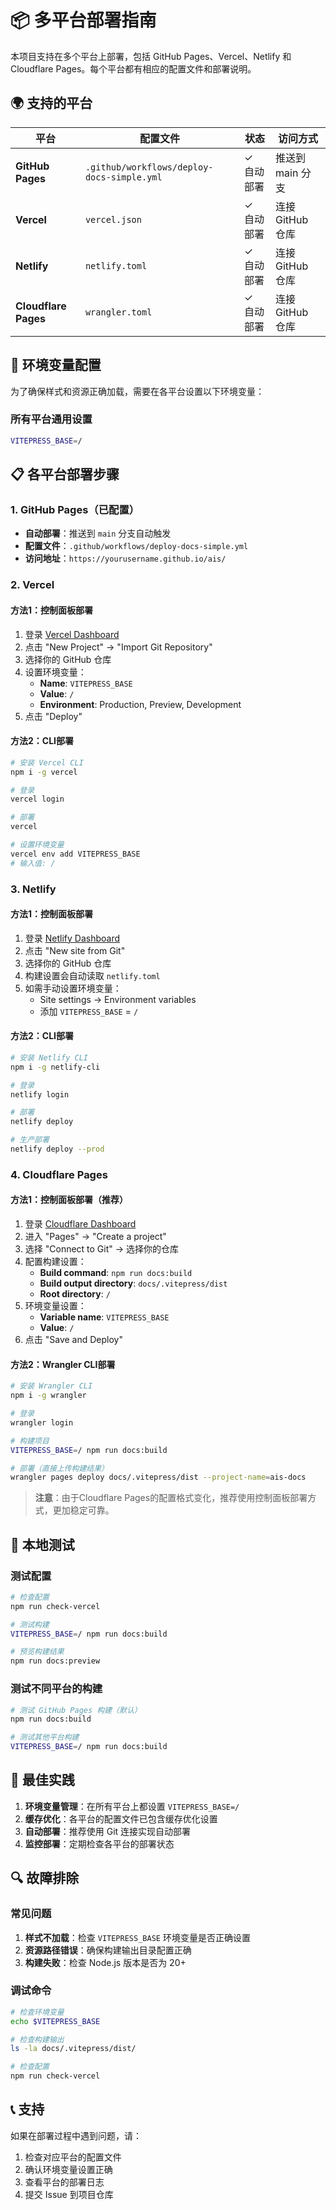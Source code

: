 # 📦 多平台部署指南

本项目支持在多个平台上部署，包括 GitHub Pages、Vercel、Netlify 和 Cloudflare Pages。每个平台都有相应的配置文件和部署说明。

## 🌍 支持的平台

| 平台 | 配置文件 | 状态 | 访问方式 |
|------|----------|------|----------|
| **GitHub Pages** | `.github/workflows/deploy-docs-simple.yml` | ✓ 自动部署 | 推送到 main 分支 |
| **Vercel** | `vercel.json` | ✓ 自动部署 | 连接 GitHub 仓库 |
| **Netlify** | `netlify.toml` | ✓ 自动部署 | 连接 GitHub 仓库 |
| **Cloudflare Pages** | `wrangler.toml` | ✓ 自动部署 | 连接 GitHub 仓库 |

## 🔧 环境变量配置

为了确保样式和资源正确加载，需要在各平台设置以下环境变量：

### 所有平台通用设置
```bash
VITEPRESS_BASE=/
```

## 📋 各平台部署步骤

### 1. GitHub Pages（已配置）
- **自动部署**：推送到 `main` 分支自动触发
- **配置文件**：`.github/workflows/deploy-docs-simple.yml`
- **访问地址**：`https://yourusername.github.io/ais/`

### 2. Vercel 
#### 方法1：控制面板部署
1. 登录 [Vercel Dashboard](https://vercel.com/dashboard)
2. 点击 "New Project" → "Import Git Repository"
3. 选择你的 GitHub 仓库
4. 设置环境变量：
   - **Name**: `VITEPRESS_BASE`
   - **Value**: `/`
   - **Environment**: Production, Preview, Development
5. 点击 "Deploy"

#### 方法2：CLI部署
```bash
# 安装 Vercel CLI
npm i -g vercel

# 登录
vercel login

# 部署
vercel

# 设置环境变量
vercel env add VITEPRESS_BASE
# 输入值: /
```

### 3. Netlify
#### 方法1：控制面板部署
1. 登录 [Netlify Dashboard](https://app.netlify.com/)
2. 点击 "New site from Git"
3. 选择你的 GitHub 仓库
4. 构建设置会自动读取 `netlify.toml`
5. 如需手动设置环境变量：
   - Site settings → Environment variables
   - 添加 `VITEPRESS_BASE` = `/`

#### 方法2：CLI部署
```bash
# 安装 Netlify CLI
npm i -g netlify-cli

# 登录
netlify login

# 部署
netlify deploy

# 生产部署
netlify deploy --prod
```

### 4. Cloudflare Pages
#### 方法1：控制面板部署（推荐）
1. 登录 [Cloudflare Dashboard](https://dash.cloudflare.com/)
2. 进入 "Pages" → "Create a project"
3. 选择 "Connect to Git" → 选择你的仓库
4. 配置构建设置：
   - **Build command**: `npm run docs:build`
   - **Build output directory**: `docs/.vitepress/dist`
   - **Root directory**: `/`
5. 环境变量设置：
   - **Variable name**: `VITEPRESS_BASE`
   - **Value**: `/`
6. 点击 "Save and Deploy"

#### 方法2：Wrangler CLI部署
```bash
# 安装 Wrangler CLI
npm i -g wrangler

# 登录
wrangler login

# 构建项目
VITEPRESS_BASE=/ npm run docs:build

# 部署（直接上传构建结果）
wrangler pages deploy docs/.vitepress/dist --project-name=ais-docs
```

> **注意**：由于Cloudflare Pages的配置格式变化，推荐使用控制面板部署方式，更加稳定可靠。

## 🧪 本地测试

### 测试配置
```bash
# 检查配置
npm run check-vercel

# 测试构建
VITEPRESS_BASE=/ npm run docs:build

# 预览构建结果
npm run docs:preview
```

### 测试不同平台的构建
```bash
# 测试 GitHub Pages 构建（默认）
npm run docs:build

# 测试其他平台构建
VITEPRESS_BASE=/ npm run docs:build
```

## 🎯 最佳实践

1. **环境变量管理**：在所有平台上都设置 `VITEPRESS_BASE=/`
2. **缓存优化**：各平台的配置文件已包含缓存优化设置
3. **自动部署**：推荐使用 Git 连接实现自动部署
4. **监控部署**：定期检查各平台的部署状态

## 🔍 故障排除

### 常见问题
1. **样式不加载**：检查 `VITEPRESS_BASE` 环境变量是否正确设置
2. **资源路径错误**：确保构建输出目录配置正确
3. **构建失败**：检查 Node.js 版本是否为 20+

### 调试命令
```bash
# 检查环境变量
echo $VITEPRESS_BASE

# 检查构建输出
ls -la docs/.vitepress/dist/

# 检查配置
npm run check-vercel
```

## 📞 支持

如果在部署过程中遇到问题，请：
1. 检查对应平台的配置文件
2. 确认环境变量设置正确
3. 查看平台的部署日志
4. 提交 Issue 到项目仓库
